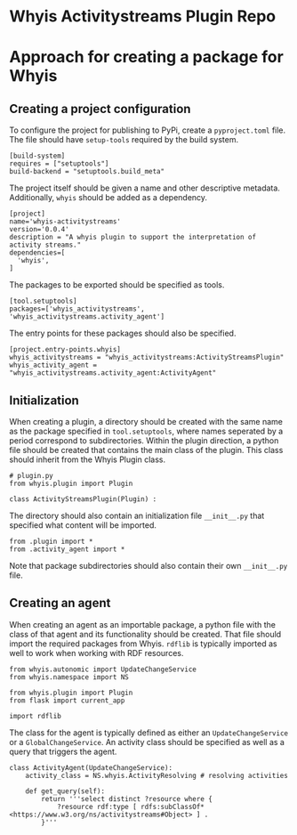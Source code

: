 # Whyis Activitystreams Plugin Repo


# Approach for creating a package for Whyis
## Creating a project configuration
To configure the project for publishing to PyPi, create a `pyproject.toml` file. The file should have `setup-tools` required by the build system.
```
[build-system]
requires = ["setuptools"]
build-backend = "setuptools.build_meta"
```

The project itself should be given a name and other descriptive metadata. Additionally, `whyis` should be added as a dependency.
```
[project]
name='whyis-activitystreams'
version='0.0.4'
description = "A whyis plugin to support the interpretation of activity streams."
dependencies=[
  'whyis',
]
```

The packages to be exported should be specified as tools.
```
[tool.setuptools]
packages=['whyis_activitystreams', 'whyis_activitystreams.activity_agent']
```

The entry points for these packages should also be specified.
```
[project.entry-points.whyis]
whyis_activitystreams = "whyis_activitystreams:ActivityStreamsPlugin"
whyis_activity_agent = "whyis_activitystreams.activity_agent:ActivityAgent"
```

## Initialization
When creating a plugin, a directory should be created with the same name as the package specified in `tool.setuptools`, where names seperated by a period correspond to subdirectories. Within the plugin direction, a python file should be created that contains the main class of the plugin. This class should inherit from the Whyis Plugin class.
```{python}
# plugin.py
from whyis.plugin import Plugin

class ActivityStreamsPlugin(Plugin) :
```

The directory should also contain an initialization file `__init__.py` that specified what content will be imported.
```
from .plugin import *
from .activity_agent import *
```
Note that package subdirectories should also contain their own `__init__.py` file.

## Creating an agent
When creating an agent as an importable package, a python file with the class of that agent and its functionality should be created. That file should import the required packages from Whyis. `rdflib` is typically imported as well to work when working with RDF resources.
```
from whyis.autonomic import UpdateChangeService
from whyis.namespace import NS

from whyis.plugin import Plugin
from flask import current_app

import rdflib
```

The class for the agent is typically defined as either an `UpdateChangeService` or a `GlobalChangeService`. An activity class should be specified as well as a query that triggers the agent.
```
class ActivityAgent(UpdateChangeService):
    activity_class = NS.whyis.ActivityResolving # resolving activities
    
    def get_query(self):
        return '''select distinct ?resource where {
            ?resource rdf:type [ rdfs:subClassOf*  <https://www.w3.org/ns/activitystreams#Object> ] .
        }'''
```

